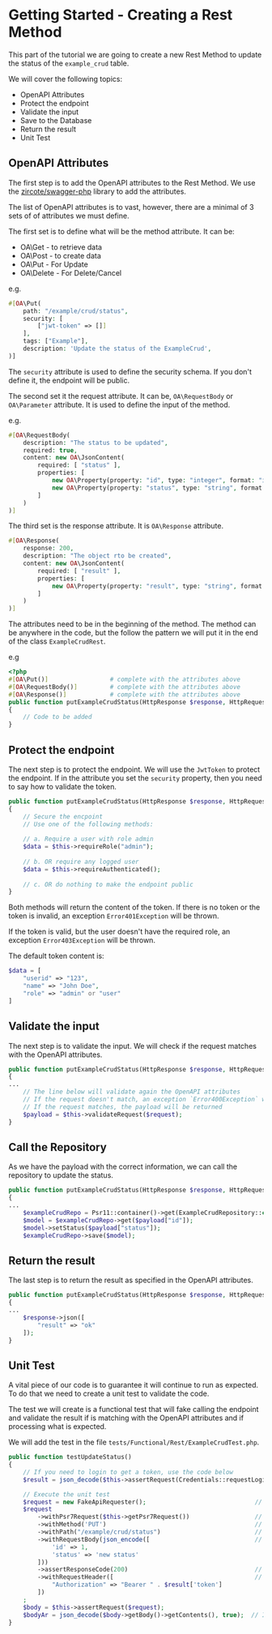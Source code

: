 # Getting Started - Creating a Rest Method

This part of the tutorial we are going to create a new Rest Method to update the status of the `example_crud` table.

We will cover the following topics:

- OpenAPI Attributes
- Protect the endpoint
- Validate the input
- Save to the Database
- Return the result
- Unit Test

## OpenAPI Attributes

The first step is to add the OpenAPI attributes to the Rest Method. 
We use the [zircote/swagger-php](https://zircote.github.io/swagger-php/guide/) library to add the attributes.

The list of OpenAPI attributes is to vast, however, there are a minimal of 3 sets of of attributes we must define.

The first set is to define what will be the method attribute. It can be:

- OA\Get - to retrieve data
- OA\Post - to create data
- OA\Put - For Update
- OA\Delete - For Delete/Cancel

e.g.

```php
#[OA\Put(
    path: "/example/crud/status",
    security: [
        ["jwt-token" => []]
    ],
    tags: ["Example"],
    description: 'Update the status of the ExampleCrud',
)]
```

The `security` attribute is used to define the security schema. If you don't define it, the endpoint will be public.

The second set it the request attribute. It can be, `OA\RequestBody` or `OA\Parameter` attribute. 
It is used to define the input of the method.

e.g.

```php
#[OA\RequestBody(
    description: "The status to be updated",
    required: true,
    content: new OA\JsonContent(
        required: [ "status" ],
        properties: [
            new OA\Property(property: "id", type: "integer", format: "int32"),
            new OA\Property(property: "status", type: "string", format: "string")
        ]
    )
)]
```

The third set is the response attribute. It is `OA\Response` attribute.

```php
#[OA\Response(
    response: 200,
    description: "The object rto be created",
    content: new OA\JsonContent(
        required: [ "result" ],
        properties: [
            new OA\Property(property: "result", type: "string", format: "string")
        ]
    )
)]
```

The attributes need to be in the beginning of the method. The method can be anywhere in the code,
but the follow the pattern we will put it in the end of the class `ExampleCrudRest`.

e.g

```php
<?php
#[OA\Put()]                 # complete with the attributes above
#[OA\RequestBody()]         # complete with the attributes above
#[OA\Response()]            # complete with the attributes above
public function putExampleCrudStatus(HttpResponse $response, HttpRequest $request)  // <-- required
{
    // Code to be added
}
```

## Protect the endpoint

The next step is to protect the endpoint. We will use the `JwtToken` to protect the endpoint.
If in the attribute you set the `security` property, then you need to say how to validate the token.

```php
public function putExampleCrudStatus(HttpResponse $response, HttpRequest $request) 
{
    // Secure the encpoint 
    // Use one of the following methods:
    
    // a. Require a user with role admin
    $data = $this->requireRole("admin");
    
    // b. OR require any logged user
    $data = $this->requireAuthenticated();
    
    // c. OR do nothing to make the endpoint public
}
```

Both methods will return the content of the token. If there is no token or the token is invalid,
an exception `Error401Exception` will be thrown.

If the token is valid, but the user doesn't have the required role, an exception `Error403Exception` will be thrown.

The default token content is:

```php
$data = [
    "userid" => "123",
    "name" => "John Doe",
    "role" => "admin" or "user"
]
```

## Validate the input

The next step is to validate the input. We will check if the request matches with the OpenAPI attributes.

```php
public function putExampleCrudStatus(HttpResponse $response, HttpRequest $request) 
{
...
    // The line below will validate again the OpenAPI attributes
    // If the request doesn't match, an exception `Error400Exception` will be thrown
    // If the request matches, the payload will be returned
    $payload = $this->validateRequest($request);
}
```

## Call the Repository

As we have the payload with the correct information, we can call the repository to update the status.

```php
public function putExampleCrudStatus(HttpResponse $response, HttpRequest $request) 
{
...
    $exampleCrudRepo = Psr11::container()->get(ExampleCrudRepository::class);
    $model = $exampleCrudRepo->get($payload["id"]);
    $model->setStatus($payload["status"]);
    $exampleCrudRepo->save($model);
```

## Return the result

The last step is to return the result as specified in the OpenAPI attributes.

```php
public function putExampleCrudStatus(HttpResponse $response, HttpRequest $request) 
{
... 
    $response->json([
        "result" => "ok"
    ]);
}
```

## Unit Test

A vital piece of our code is to guarantee it will continue to run as expected.
To do that we need to create a unit test to validate the code.

The test we will create is a functional test that will fake calling the endpoint 
and validate the result if is matching with the OpenAPI attributes and if processing what is expected.

We will add the test in the file `tests/Functional/Rest/ExampleCrudTest.php`.

```php
public function testUpdateStatus()
{
    // If you need to login to get a token, use the code below
    $result = json_decode($this->assertRequest(Credentials::requestLogin(Credentials::getAdminUser()))->getBody()->getContents(), true);

    // Execute the unit test
    $request = new FakeApiRequester();                              // It will mock the API call
    $request
        ->withPsr7Request($this->getPsr7Request())                  // PSR7 Request to be used
        ->withMethod('PUT')                                         // Method to be used
        ->withPath("/example/crud/status")                          // Path to be used
        ->withRequestBody(json_encode([                             // Request Body to be used
            'id' => 1,
            'status' => 'new status'
        ]))
        ->assertResponseCode(200)                                   // Expected Response Code
        ->withRequestHeader([                                       // If your method requires a token use this.
            "Authorization" => "Bearer " . $result['token']
        ])
    ;
    $body = $this->assertRequest($request);
    $bodyAr = json_decode($body->getBody()->getContents(), true);  // If necessary work with the result of the request
}
```
